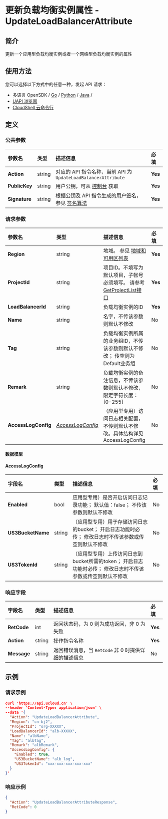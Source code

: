 # 更新负载均衡实例属性 - UpdateLoadBalancerAttribute

## 简介

更新一个应用型负载均衡实例或者一个网络型负载均衡实例的属性






## 使用方法

您可以选择以下方式中的任意一种，发起 API 请求：
- 多语言 OpenSDK / [Go](https://github.com/ucloud/ucloud-sdk-go) / [Python](https://github.com/ucloud/ucloud-sdk-python3) / [Java](https://github.com/ucloud/ucloud-sdk-java) /
- [UAPI 浏览器](https://console.ucloud.cn/uapi/detail?id=UpdateLoadBalancerAttribute)
- [CloudShell 云命令行](https://shell.ucloud.cn/)


## 定义

### 公共参数

| 参数名 | 类型 | 描述信息 | 必填 |
|:---|:---|:---|:---|
| **Action**     | string  | 对应的 API 指令名称，当前 API 为 `UpdateLoadBalancerAttribute`                        | **Yes** |
| **PublicKey**  | string  | 用户公钥，可从 [控制台](https://console.ucloud.cn/uapi/apikey) 获取                                             | **Yes** |
| **Signature**  | string  | 根据公钥及 API 指令生成的用户签名，参见 [签名算法](api/summary/signature.md)  | **Yes** |

### 请求参数

| 参数名 | 类型 | 描述信息 | 必填 |
|:---|:---|:---|:---|
| **Region** | string | 地域。 参见 [地域和可用区列表](https://docs.ucloud.cn/api/summary/regionlist) |**Yes**|
| **ProjectId** | string | 项目ID。不填写为默认项目，子帐号必须填写。 请参考[GetProjectList接口](https://docs.ucloud.cn/api/summary/get_project_list) |**Yes**|
| **LoadBalancerId** | string | 负载均衡实例的ID |**Yes**|
| **Name** | string | 名字，不传该参数则默认不修改 |No|
| **Tag** | string | 负载均衡实例所属的业务组ID，不传该参数则默认不修改； 传空则为Default业务组 |No|
| **Remark** | string | 负载均衡实例的备注信息，不传该参数则默认不修改，限定字符长度：[0-255] |No|
| **AccessLogConfig** | [*AccessLogConfig*](#AccessLogConfig) | （应用型专用）访问日志相关配置，不传则默认不修改。具体结构详见 AccessLogConfig |No|

#### 数据模型


#### AccessLogConfig

| 字段名 | 类型 | 描述信息 | 必填 |
|:---|:---|:---|:---|
| **Enabled** | bool | 应用型专用）是否开启访问日志记录功能； 默认值：false； 不传该参数则默认不修改 |No|
| **US3BucketName** | string | （应用型专用）用于存储访问日志的bucket； 开启日志功能时必传； 修改日志时不传该参数或传空则默认不修改 |No|
| **US3TokenId** | string | （应用型专用）上传访问日志到bucket所需的token； 开启日志功能时必传； 修改日志时不传该参数或传空则默认不修改 |No|

### 响应字段

| 字段名 | 类型 | 描述信息 | 必填 |
|:---|:---|:---|:---|
| **RetCode** | int | 返回状态码，为 0 则为成功返回，非 0 为失败 |**Yes**|
| **Action** | string | 操作指令名称 |**Yes**|
| **Message** | string | 返回错误消息，当 `RetCode` 非 0 时提供详细的描述信息 |No|




## 示例

### 请求示例
    
```json
curl 'https://api.ucloud.cn' \
--header 'Content-Type: application/json' \
--data '{
  "Action": "UpdateLoadBalancerAttribute",
  "Region": "cn-bj2",
  "ProjectId": "org-XXXXX",
  "LoadBalancerId": "alb-XXXXX",
  "Name": "albName",
  "Tag": "albTag",
  "Remark": "albRemark",
  "AccessLogConfig": {
    "Enabled": true,
    "US3BucketName": "alb_log",
    "US3TokenId": "xxx-xxx-xxx-xxx-xxx"
  }
}'
```

### 响应示例
    
```json
{
  "Action": "UpdateLoadBalancerAttributeResponse",
  "RetCode": 0
}
```





